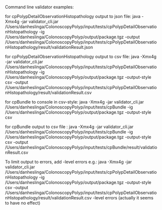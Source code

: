 Command line validator examples:

for cpPolypDetailObservationHistopathology output to json file: 
java -Xmx4g -jar validator_cli.jar /Users/danheslinga/ColonoscopyPolyp/input/tests/cpPolypDetailObservationHistopathology -ig /Users/danheslinga/ColonoscopyPolyp/output/package.tgz -output /Users/danheslinga/ColonoscopyPolyp/input/tests/cpPolypDetailObservationHistopathology/result/validationResult.json

for cpPolypDetailObservationHistopathology output to csv file: 
java -Xmx4g -jar validator_cli.jar /Users/danheslinga/ColonoscopyPolyp/input/tests/cpPolypDetailObservationHistopathology -ig /Users/danheslinga/ColonoscopyPolyp/output/package.tgz -output-style csv -output /Users/danheslinga/ColonoscopyPolyp/input/tests/cpPolypDetailObservationHistopathology/result/validationResult.csv

for cpBundle to console in csv-style: 
java -Xmx4g -jar validator_cli.jar /Users/danheslinga/ColonoscopyPolyp/input/tests/cpBundle -ig /Users/danheslinga/ColonoscopyPolyp/output/package.tgz -output-style csv

for cpBundle output to csv file :
java -Xmx4g -jar validator_cli.jar /Users/danheslinga/ColonoscopyPolyp/input/tests/cpBundle -ig /Users/danheslinga/ColonoscopyPolyp/output/package.tgz -output-style csv -output /Users/danheslinga/ColonoscopyPolyp/input/tests/cpBundle/result/validationResult.csv

To limit output to errors, add -level errors e.g.:
java -Xmx4g -jar validator_cli.jar /Users/danheslinga/ColonoscopyPolyp/input/tests/cpPolypDetailObservationHistopathology -ig /Users/danheslinga/ColonoscopyPolyp/output/package.tgz -output-style csv -output /Users/danheslinga/ColonoscopyPolyp/input/tests/cpPolypDetailObservationHistopathology/result/validationResult.csv -level errors
(actually it seems to have no effect)